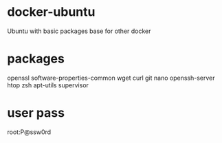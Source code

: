 # docker-ubuntu
Ubuntu with basic packages base for other docker

# packages
openssl
software-properties-common
wget
curl
git
nano
openssh-server
htop
zsh
apt-utils
supervisor

# user pass
root:P@ssw0rd
